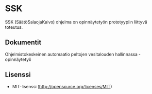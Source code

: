 # SSK

SSK (SäätöSalaojaKaivo) ohjelma on opinnäytetyön prototyypiin liittyvä toteutus.

## Dokumentit

Ohjelmistokeskeinen automaatio peltojen vesitalouden hallinnassa -opinnäytetyö

## Lisenssi

- MIT-lisenssi (http://opensource.org/licenses/MIT)